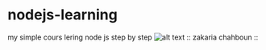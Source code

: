 # nodejs-learning
my simple cours
lering node js step by step
![alt text](https://nodeblog.files.wordpress.com/2011/07/grid.png)
:: zakaria chahboun ::
